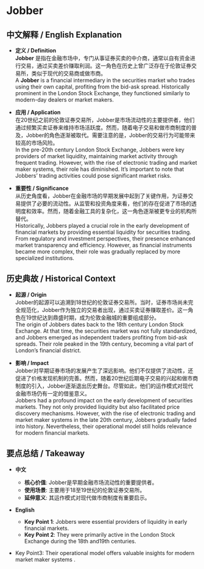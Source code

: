 # Jobber

## 中文解释 / English Explanation

* **定义 / Definition**  
  **Jobber** 是指在金融市场中，专门从事证券买卖的中介商，通常以自有资金进行交易，通过买卖差价赚取利润。这一角色在历史上曾广泛存在于伦敦证券交易所，类似于现代的交易商或做市商。  
  A **Jobber** is a financial intermediary in the securities market who trades using their own capital, profiting from the bid-ask spread. Historically prominent in the London Stock Exchange, they functioned similarly to modern-day dealers or market makers.

* **应用 / Application**  
  在20世纪之前的伦敦证券交易所，Jobber是市场流动性的主要提供者，他们通过频繁买卖证券来维持市场活跃度。然而，随着电子交易和做市商制度的普及，Jobber的角色逐渐被取代。需要注意的是，Jobber的交易行为可能带来较高的市场风险。  
  In the pre-20th century London Stock Exchange, Jobbers were key providers of market liquidity, maintaining market activity through frequent trading. However, with the rise of electronic trading and market maker systems, their role has diminished. It’s important to note that Jobbers’ trading activities could pose significant market risks.

* **重要性 / Significance**  
  从历史角度看，Jobber在金融市场的早期发展中起到了关键作用，为证券交易提供了必要的流动性。从监管和投资角度来看，他们的存在促进了市场的透明度和效率。然而，随着金融工具的复杂化，这一角色逐渐被更专业的机构所替代。  
  Historically, Jobbers played a crucial role in the early development of financial markets by providing essential liquidity for securities trading. From regulatory and investment perspectives, their presence enhanced market transparency and efficiency. However, as financial instruments became more complex, their role was gradually replaced by more specialized institutions.

## 历史典故 / Historical Context

* **起源 / Origin**  
  Jobber的起源可以追溯到18世纪的伦敦证券交易所。当时，证券市场尚未完全规范化，Jobber作为独立的交易者出现，通过买卖证券赚取差价。这一角色在19世纪达到鼎盛时期，成为伦敦金融城的重要组成部分。  
  The origin of Jobbers dates back to the 18th century London Stock Exchange. At that time, the securities market was not fully standardized, and Jobbers emerged as independent traders profiting from bid-ask spreads. Their role peaked in the 19th century, becoming a vital part of London’s financial district.

* **影响 / Impact**  
  Jobber对早期证券市场的发展产生了深远影响。他们不仅提供了流动性，还促进了价格发现机制的完善。然而，随着20世纪后期电子交易的兴起和做市商制度的引入，Jobber逐渐退出历史舞台。尽管如此，他们的运作模式对现代金融市场仍有一定的借鉴意义。  
  Jobbers had a profound impact on the early development of securities markets. They not only provided liquidity but also facilitated price discovery mechanisms. However, with the rise of electronic trading and market maker systems in the late 20th century, Jobbers gradually faded into history. Nevertheless, their operational model still holds relevance for modern financial markets.

## 要点总结 / Takeaway

* **中文**  
  - **核心价值**: Jobber是早期金融市场流动性的重要提供者。
  - **使用场景**: 主要用于18至19世纪的伦敦证券交易所。
  - **延伸意义**: 其运作模式对现代做市商制度有重要启示。

* **English**  
  - **Key Point 1**: Jobbers were essential providers of liquidity in early financial markets.
  - **Key Point 2**: They were primarily active in the London Stock Exchange during the 18th and19th centuries.
 - Key Point3: Their operational model offers valuable insights for modern market maker systems .